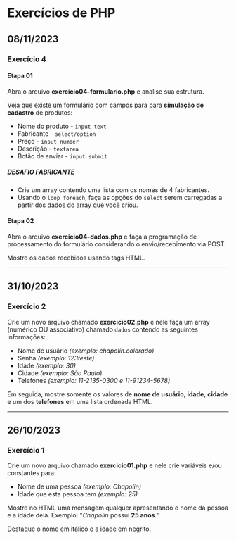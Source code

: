 # Exercícios de PHP

## 08/11/2023

### Exercício 4

#### Etapa 01

Abra o arquivo **exercicio04-formulario.php** e analise sua estrutura.

Veja que existe um formulário com campos para para **simulação de cadastro** de produtos:

- Nome do produto - `input text`
- Fabricante - `select/option`
- Preço - `input number`
- Descrição - `textarea`
- Botão de enviar - `input submit`

##### DESAFIO FABRICANTE

- Crie um array contendo uma lista com os nomes de 4 fabricantes.
- Usando o `loop foreach`, faça as opções do `select` serem carregadas a partir dos dados do array que você criou.

#### Etapa 02

Abra o arquivo **exercicio04-dados.php** e faça a programação de processamento do formulário considerando o envio/recebimento via POST.

Mostre os dados recebidos usando tags HTML.

---

## 31/10/2023

### Exercício 2

Crie um novo arquivo chamado **exercicio02.php** e nele faça um array (numérico OU associativo) chamado `dados` contendo as seguintes informações:

- Nome de usuário *(exemplo: chapolin.colorado)*
- Senha *(exemplo: 123teste)*
- Idade *(exemplo: 30)*
- Cidade *(exemplo: São Paulo)*
- Telefones *(exemplo: 11-2135-0300 e 11-91234-5678)*

Em seguida, mostre somente os valores de **nome de usuário**, **idade**, **cidade** e um dos **telefones** em uma lista ordenada HTML.

---

## 26/10/2023

### Exercício 1

Crie um novo arquivo chamado **exercicio01.php** e nele crie variáveis e/ou constantes para:

- Nome de uma pessoa *(exemplo: Chapolin)*
- Idade que esta pessoa tem *(exemplo: 25)*

Mostre no HTML uma mensagem qualquer apresentando o nome da pessoa e a idade dela. Exemplo: "*Chapolin* possui **25 anos**."

Destaque o nome em itálico e a idade em negrito.
